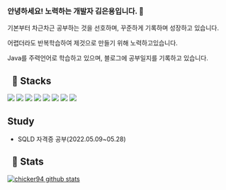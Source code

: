 ### 안녕하세요! 노력하는 개발자 김은용입니다. 👋

기본부터 차근차근 공부하는 것을 선호하며, 꾸준하게 기록하며 성장하고 있습니다.

어렵더라도 반복학습하여 제것으로 만들기 위해 노력하고있습니다.

Java를 주력언어로 학습하고 있으며, 블로그에 공부일지를 기록하고 있습니다.


## &nbsp; :bookmark_tabs: Stacks
<img src="https://img.shields.io/badge/JAVA-007396?style=for-the-badge&logo=java&logoColor=white"> <img src="https://img.shields.io/badge/Spring-6DB33F?style=for-the-badge&logo=Spring&logoColor=white"> <img src="https://img.shields.io/badge/oracle-F80000?style=for-the-badge&logo=oracle&logoColor=white"> <img src="https://img.shields.io/badge/javascript-F7DF1E?style=for-the-badge&logo=javascript&logoColor=black"> <img src="https://img.shields.io/badge/jquery-0769AD?style=for-the-badge&logo=jquery&logoColor=white"> <img src="https://img.shields.io/badge/html-E34F26?style=for-the-badge&logo=html5&logoColor=white"> <img src="https://img.shields.io/badge/css-1572B6?style=for-the-badge&logo=css3&logoColor=white"> <img src="https://img.shields.io/badge/bootstrap-7952B3?style=for-the-badge&logo=bootstrap&logoColor=white">

## Study

- SQLD 자격증 공부(2022.05.09~05.28)


## &nbsp; :triangular_flag_on_post: Stats
[![chicker94 github stats](https://github-readme-stats.vercel.app/api?username=chicker94&show_icons=true&count_private=true&hide_border=true&theme=dracula)](https://github.com/chicker94)

<!--
**chicker94/chicker94** is a ✨ _special_ ✨ repository because its `README.md` (this file) appears on your GitHub profile.

Here are some ideas to get you started:

- 🔭 I’m currently working on ...
- 🌱 I’m currently learning ...
- 👯 I’m looking to collaborate on ...
- 🤔 I’m looking for help with ...
- 💬 Ask me about ...
- 📫 How to reach me: ...
- 😄 Pronouns: ...
- ⚡ Fun fact: ...



-->
